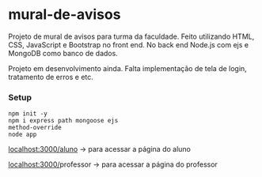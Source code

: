 # mural-de-avisos

Projeto de mural de avisos para turma da faculdade. Feito utilizando HTML, CSS, JavaScript e Bootstrap no front end.  No back end Node.js com ejs e MongoDB como banco de dados.

Projeto em desenvolvimento ainda. Falta implementação de tela de login, tratamento de erros e etc.

<h3>Setup</h3>

<code>npm init -y</code>
<br>
<code>npm i express path mongoose ejs method-override</code>
<br>
<code>node app</code>

[localhost:3000/aluno](http://localhost:3000/student) → para acessar a página do aluno

[localhost:3000/](http://localhost:3000/teacher)professor → para acessar a página do professor
